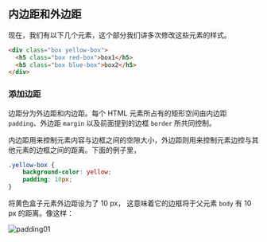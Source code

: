 ## 内边距和外边距

现在，我们有以下几个元素，这个部分我们讲多次修改这些元素的样式。

```html
<div class="box yellow-box">
  <h5 class="box red-box">box1</h5>
  <h5 class="box blue-box">box2</h5>
</div>
```

### 添加边距

边距分为外边距和内边距。每个 HTML 元素所占有的矩形空间由内边距 `padding`、外边距 `margin` 以及前面提到的边框 `border` 所共同控制。

内边距用来控制元素内容与边框之间的空隙大小，外边距则用来控制元素边控与其他元素的边框之间的距离。下面的例子里，

```css
.yellow-box {
    background-color: yellow;
    padding: 10px;
}
```

将黄色盒子元素外边距设为了 10 px， 这意味着它的边框将于父元素 `body` 有 10 px 的距离。像这样：

![padding01](https://shincyan1900.github.io/OneMusic/img/BasicCSS/padding01.png)









